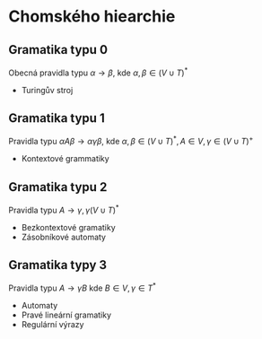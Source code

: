 # Chomského hiearchie

## Gramatika typu 0

Obecná pravidla typu $\alpha \rightarrow \beta$, kde $\alpha, \beta \in (V \cup T)^*$

* Turingův stroj


## Gramatika typu 1
Pravidla typu $\alpha A \beta \rightarrow \alpha \gamma \beta$, kde $\alpha, \beta\in (V \cup T)^*, A \in V, \gamma \in (V \cup T)^+$

* Kontextové grammatiky

## Gramatika typu 2

Pravidla typu $A \rightarrow \gamma, \gamma (V \cup T)^*$ 

* Bezkontextové gramatiky
* Zásobníkové automaty

## Gramatika typy 3

Pravidla typu $A \rightarrow \gamma B$ kde $B \in V, \gamma \in T^*$

* Automaty
* Pravé lineární gramatiky
* Regulární výrazy
